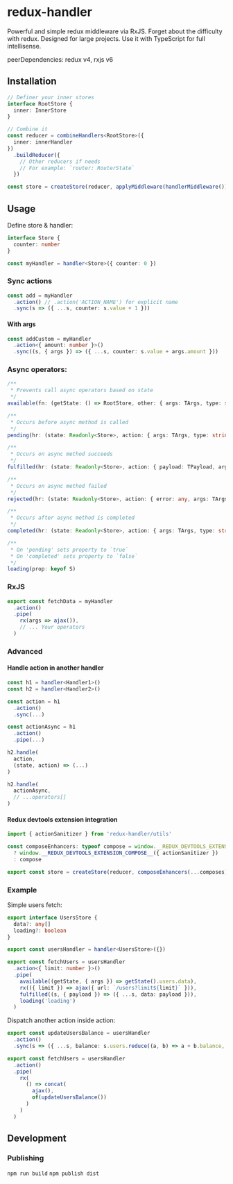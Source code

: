 # redux-handler

Powerful and simple redux middleware via RxJS. Forget about the difficulty with redux. Designed for large projects. Use it with TypeScript for full intellisense.

peerDependencies: redux v4, rxjs v6

## Installation

```ts
// Definer your inner stores
interface RootStore {
  inner: InnerStore
}

// Combine it
const reducer = combineHandlers<RootStore>({
  inner: innerHandler
})
  .buildReducer({
    // Other reducers if needs
    // For example: `router: RouterState`
  })

const store = createStore(reducer, applyMiddleware(handlerMiddleware()))
```

## Usage

Define store & handler:

```ts
interface Store {
  counter: number
}

const myHandler = handler<Store>({ counter: 0 })
```

### Sync actions

```ts
const add = myHandler
  .action() // .action('ACTION_NAME') for explicit name
  .sync(s => ({ ...s, counter: s.value + 1 }))
```

#### With args

```ts
const addCustom = myHandler
  .action<{ amount: number }>()
  .sync((s, { args }) => ({ ...s, counter: s.value + args.amount }))
```

### Async operators:

```ts
/**
 * Prevents call async operators based on state
 */
available(fn: (getState: () => RootStore, other: { args: TArgs, type: string })
```

```ts
/**
 * Occurs before async method is called
 */
pending(hr: (state: Readonly<Store>, action: { args: TArgs, type: string }))
```

```ts
/**
 * Occurs on async method succeeds
 */
fulfilled(hr: (state: Readonly<Store>, action: { payload: TPayload, args: TArgs, type: string }))
```

```ts
/**
 * Occurs on async method failed
 */
rejected(hr: (state: Readonly<Store>, action: { error: any, args: TArgs, type: string }))
```

```ts
/**
 * Occurs after async method is completed
 */
completed(hr: (state: Readonly<Store>, action: { args: TArgs, type: string }))
```

```ts
/**
 * On 'pending' sets property to `true`
 * On 'completed' sets property to `false`
 */
loading(prop: keyof S)
```

### RxJS

```ts
export const fetchData = myHandler
  .action()
  .pipe(
    rx(args => ajax()),
    // ... Your operators
  )
```

### Advanced

#### Handle action in another handler

```ts
const h1 = handler<Handler1>()
const h2 = handler<Handler2>()

const action = h1
  .action()
  .sync(...)

const actionAsync = h1
  .action()
  .pipe(...)

h2.handle(
  action,
  (state, action) => (...)
)

h2.handle(
  actionAsync,
  // ...operators[]
)
```

#### Redux devtools extension integration

```ts
import { actionSanitizer } from 'redux-handler/utils'

const composeEnhancers: typeof compose = window.__REDUX_DEVTOOLS_EXTENSION_COMPOSE__
  ? window.__REDUX_DEVTOOLS_EXTENSION_COMPOSE__({ actionSanitizer })
  : compose

export const store = createStore(reducer, composeEnhancers(...composes))
```

### Example

Simple users fetch:

```ts
export interface UsersStore {
  data?: any[]
  loading?: boolean
}

export const usersHandler = handler<UsersStore>({})

export const fetchUsers = usersHandler
  .action<{ limit: number }>()
  .pipe(
    available((getState, { args }) => getState().users.data),
    rx(({ limit }) => ajax({ url: `/users?limit${limit}` })),
    fulfilled((s, { payload }) => ({ ...s, data: payload })),
    loading('loading')
  )
```

Dispatch another action inside action:

```ts
export const updateUsersBalance = usersHandler
  .action()
  .sync(s => ({ ...s, balance: s.users.reduce((a, b) => a + b.balance, 0) }))

export const fetchUsers = usersHandler
  .action()
  .pipe(
    rx(
      () => concat(
        ajax(),
        of(updateUsersBalance())
      )
    )
  )
```

## Development

### Publishing

`npm run build`
`npm publish dist`